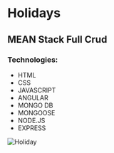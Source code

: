 # Holidays

## MEAN Stack Full Crud

### Technologies:

* HTML
* CSS
* JAVASCRIPT
* ANGULAR
* MONGO DB
* MONGOOSE
* NODE.JS
* EXPRESS





![Holiday](../assets/holiday.png?raw=true{:height="50px"width="50px"})
